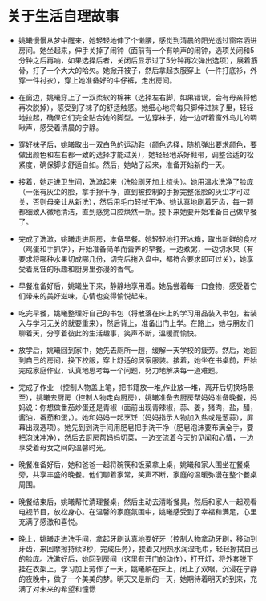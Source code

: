 # 关于生活自理故事

+ 姚曦慢慢从梦中醒来，她轻轻地伸了个懒腰，感觉到清晨的阳光透过窗帘洒进房间。她坐起来，伸手关掉了闹钟（面前有一个有响声的闹钟，选项关闭和5分钟之后再响，如果选择后者，关闭后显示过了5分钟再次弹出选项），展着筋骨，打了一个大大的哈欠。她掀开被子，然后拿起衣服穿上（一件打底衫，外穿一件衬衣），穿上她准备好的牛仔裤，走出房间。

+ 在窗边，姚曦穿上了一双柔软的棉袜（选择左右脚，如果错误，会有母亲将他再次脱掉），感受到了袜子的舒适触感。她细心地将每只脚伸进袜子里，轻轻地拉起，确保它们完全贴合她的脚型。一边穿袜子，她一边听着窗外鸟儿的啁啾声，感受着清晨的宁静。

+ 穿好袜子后，姚曦取出一双白色的运动鞋（颜色选择，随机弹出要求颜色，要做出颜色和左右都一致的选择才能过关），她轻轻地系好鞋带，调整合适的松紧度，确保脚步舒适自如。然后，她站了起来，准备开始新的一天。

+ 接着，她走进卫生间，洗漱起来（洗脸刷牙加上梳头）。她用温水洗净了脸庞（一张有灰尘的脸，拿手擦干净，直到被控制的手擦完整张脸的灰尘才可过关，否则母亲让从新洗），然后用毛巾轻拭干净。她认真地刷着牙齿，每一颗都细致入微地清洁，直到感觉口腔焕然一新。接下来她要开始准备自己做早餐了。

+ 完成了洗漱，姚曦走进厨房，准备早餐。她轻轻地打开冰箱，取出新鲜的食材（鸡蛋和手抓饼），开始准备简单而营养的早餐。一边煮粥，一边切水果（有要求将哪种水果切成哪几份，切完后拖入盘中，都符合要求即可过关），她享受着烹饪的乐趣和厨房里弥漫的香气。

+ 早餐准备好后，姚曦坐下来，静静地享用着。她品尝着每一口食物，感受着它们带来的美好滋味，心情也变得愉悦起来。

+ 吃完早餐，姚曦整理好自己的书包（将散落在床上的学习用品装入书包，若装入与学习无关的就要重来），然后背上，准备出门上学。在路上，她与朋友们聊着天，分享着彼此的生活趣事，笑声不断，温暖而愉快。

+ 放学后，姚曦回到家中，她先去厕所一趟，缓解一天学校的疲劳。然后，她回到自己的房间，换下校服，穿上舒适的居家服装。接着，她坐在书桌前，开始完成家庭作业，认真地思考每一个问题，努力地解决每一道难题。

+ 完成了作业 （控制人物盖上笔，把书籍放一堆,作业放一堆，离开后切换场景至），姚曦去厨房（控制人物走向厨房），姚曦准备去厨房帮妈妈准备晚餐，妈妈说：你想做番茄炒蛋还是青椒（面前出现青辣椒，蒜、姜，猪肉，盐，醋，酱油，番茄和蛋，）。她和妈妈一起烹饪（妈妈指示人物加入盐或是葱蒜），屏幕出现选项）。她先到到洗手间用肥皂把手洗干净（肥皂泡沫要布满全手，要把泡沫冲净），然后去厨房帮妈妈切菜，一边交流着今天的见闻和心情，一边享受着母女之间的温馨时光。

+ 晚餐准备好后，她和爸爸一起将碗筷和饭菜拿上桌，姚曦和家人围坐在餐桌旁，共享丰盛的晚餐。他们聊着家常，笑声不断，家庭的温暖弥漫在整个餐桌周围。

+ 晚餐结束后，姚曦帮忙清理餐桌，然后主动去清晰餐具，然后和家人一起观看电视节目，放松身心。在温馨的家庭氛围中，姚曦感受到了幸福和满足，心里充满了感激和喜悦。

+ 晚上，姚曦走进洗手间，拿起牙刷认真地耍好牙（控制人物拿动牙刷，移动到牙齿，来回摩擦持续3秒，完成任务），接着又用热水润湿毛巾，轻轻擦拭自己的脸庞。洗漱好后，她回到房间（这里有开门的动作），打开灯，将外套脱下挂在衣架上，学习加上劳作了一天，姚曦躺在床上，闭上了双眼，沉浸在宁静的夜晚中，做了一个美美的梦。明天又是新的一天，她期待着明天的到来，充满了对未来的希望和憧憬

